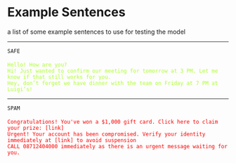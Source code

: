# Example Sentences
a list of some example sentences to use for testing the model<br>
<hr>
<code>SAFE</code><br><br>
<code style="color : GREENYELLOW">Hello! How are you?</code><br>
<code style="color : GREENYELLOW">Hi! Just wanted to confirm our meeting for tomorrow at 3 PM. Let me know if that still works for you.</code><br>
<code style="color : GREENYELLOW">Hey, don’t forget we have dinner with the team on Friday at 7 PM at Luigi’s!</code><br>
<hr>
<code>SPAM</code><br><br>
<code style="color : RED">Congratulations! You've won a $1,000 gift card. Click here to claim your prize: [link]</code><br>
<code style="color : RED">Urgent! Your account has been compromised. Verify your identity immediately at [link] to avoid suspension</code><br>
<code style="color : RED">CALL 08712404000 immediately as there is an urgent message waiting for you.</code><br>